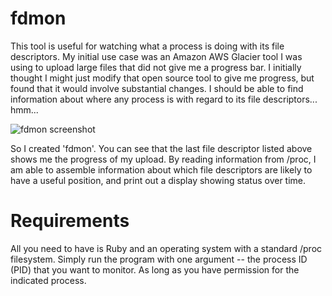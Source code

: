 fdmon
=====

This tool is useful for watching what a process is doing with its file descriptors.  My initial use case was an Amazon AWS Glacier tool I was using to upload large files that did not give me a progress bar.  I initially thought I might just modify that open source tool to give me progress, but found that it would involve substantial changes.  I should be able to find information about where any process is with regard to its file descriptors... hmm...

![fdmon screenshot](http://raw.github.com/jephthai/fdmon/master/docs/fdmon.png)

So I created 'fdmon'.  You can see that the last file descriptor listed above shows me the progress of my upload.  By reading information from /proc, I am able to assemble information about which file descriptors are likely to have a useful position, and print out a display showing status over time.  

Requirements
============

All you need to have is Ruby and an operating system with a standard /proc filesystem.  Simply run the program with one argument -- the process ID (PID) that you want to monitor.  As long as you have permission for the indicated process.
